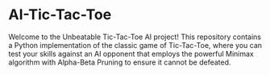 # AI-Tic-Tac-Toe
Welcome to the Unbeatable Tic-Tac-Toe AI project! This repository contains a Python implementation of the classic game of Tic-Tac-Toe, where you can test your skills against an AI opponent that employs the powerful Minimax algorithm with Alpha-Beta Pruning to ensure it cannot be defeated.
